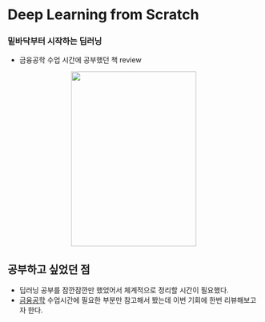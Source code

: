 # Deep Learning from Scratch
### 밑바닥부터 시작하는 딥러닝
- 금융공학 수업 시간에 공부했던 책 review 
<p align="center">
  <img width="250" height="350" src="https://ifh.cc/g/PM5SZ.jpg">
</p>

## 공부하고 싶었던 점 
- 딥러닝 공부를 잠깐잠깐만 했었어서 체계적으로 정리할 시간이 필요했다.
- [금융공학](https://github.com/jeeyeonLIM/Graduate_Course/tree/master/Financial%20engineering) 수업시간에 필요한 부분만 참고해서 봤는데 이번 기회에 한번 리뷰해보고자 한다.


